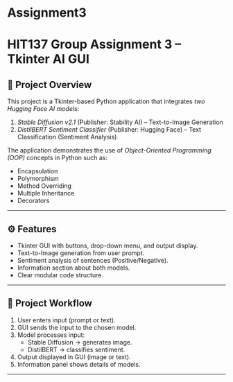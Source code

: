 # Assignment3
# HIT137 Group Assignment 3 – Tkinter AI GUI

## 📌 Project Overview
This project is a Tkinter-based Python application that integrates *two Hugging Face AI models*:
1. *Stable Diffusion v2.1* (Publisher: Stability AI) – Text-to-Image Generation  
2. *DistilBERT Sentiment Classifier* (Publisher: Hugging Face) – Text Classification (Sentiment Analysis)  

The application demonstrates the use of *Object-Oriented Programming (OOP)* concepts in Python such as:
- Encapsulation
- Polymorphism
- Method Overriding
- Multiple Inheritance
- Decorators

---

## ⚙ Features
- Tkinter GUI with buttons, drop-down menu, and output display.
- Text-to-Image generation from user prompt.
- Sentiment analysis of sentences (Positive/Negative).
- Information section about both models.
- Clear modular code structure.

---

## 📂 Project Workflow
1. User enters input (prompt or text).
2. GUI sends the input to the chosen model.
3. Model processes input:
   - Stable Diffusion → generates image.
   - DistilBERT → classifies sentiment.
4. Output displayed in GUI (image or text).
5. Information panel shows details of models.

---
